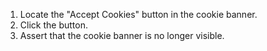 1. Locate the "Accept Cookies" button in the cookie banner.
2. Click the button.
3. Assert that the cookie banner is no longer visible.